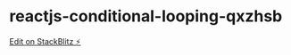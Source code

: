 # reactjs-conditional-looping-qxzhsb

[Edit on StackBlitz ⚡️](https://stackblitz.com/edit/reactjs-conditional-looping-qxzhsb)
